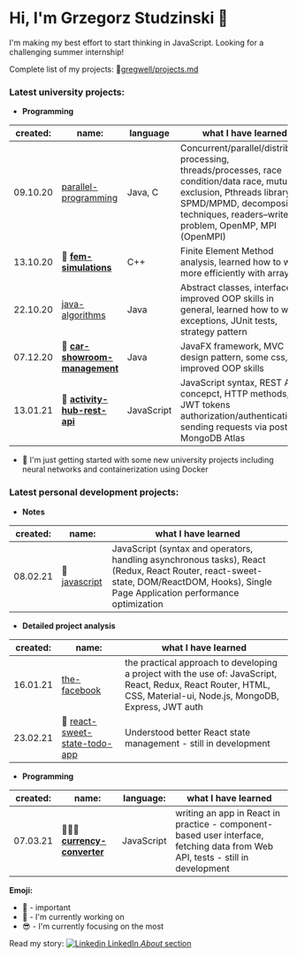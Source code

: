 # Hi, I'm Grzegorz Studzinski 👋

I'm making my best effort to start thinking in JavaScript. Looking for a challenging summer internship!

Complete list of my projects: 📝[gregwell/projects.md](https://github.com/gregwell/gregwell/blob/main/projects.md)

### Latest university projects:

- **Programming**

|created: | name:    | language| what I have learned|
|-|----------|------|--------|
|09.10.20| [parallel-programming](https://github.com/gregwell/university-notes/tree/main/polish/parallel-programming) |Java, C| Concurrent/parallel/distributed processing, threads/processes, race condition/data race, mutual exclusion, Pthreads library, SPMD/MPMD, decomposition techniques, readers–writers problem, OpenMP, MPI (OpenMPI)                           |
|13.10.20| 📌 **[fem-simulations](https://github.com/gregwell/fem-simulations)**                     |C++| Finite Element Method analysis, learned how to work more efficiently with arrays
|22.10.20| [java-algorithms](https://github.com/gregwell/java-algorithms)                     |Java| Abstract classes, interfaces, improved OOP skills in general, learned how to write exceptions, JUnit tests, strategy pattern    
|07.12.20| 📌 **[car-showroom-management](https://github.com/gregwell/car-showroom-management)**              |Java| JavaFX framework, MVC design pattern, some css, improved OOP skills                      |
|13.01.21| 📌 **[activity-hub-rest-api](https://github.com/gregwell/activity-hub-rest-api)**                         |JavaScript| JavaScript syntax, REST API concepct, HTTP methods, JWT tokens authorization/authentication, sending requests via postman, MongoDB Atlas 


- 👋 I'm just getting started with some new university projects including neural networks and containerization using Docker

### Latest personal development projects:

- **Notes**

|created: | name:    |what I have learned|
|-|----------|--------|
|08.02.21| 👋 [javascript](https://github.com/gregwell/university-notes/blob/main/english/javascript) | JavaScript (syntax and operators, handling asynchronous tasks), React (Redux, React Router, react-sweet-state, DOM/ReactDOM, Hooks), Single Page Application performance optimization |

- **Detailed project analysis**

|created: | name:    |what I have learned|
|-|----------|--------|
|16.01.21|  [the-facebook](https://github.com/gregwell/the-facebook)                | the practical approach to developing a project with the use of: JavaScript, React, Redux, React Router, HTML, CSS, Material-ui, Node.js, MongoDB, Express, JWT auth |
|23.02.21| 👋 [react-sweet-state-todo-app](https://github.com/gregwell/react-sweet-state-todo-app)         | Understood better React state management - still in development | 

- **Programming**

|created: | name:    | language:                                | what I have learned|
|-|----------|--------------------------------------|--------|
|07.03.21|  📌👋😎 **[currency-converter](https://github.com/gregwell/currency-converter)**        | JavaScript | writing an app in React in practice - component-based user interface, fetching data from Web API, tests - still in development

**Emoji:**

- 📌 - important
- 👋 - I'm currently working on
- 😎 - I'm currently focusing on the most

Read my story: [![Linkedin](https://i.stack.imgur.com/gVE0j.png) LinkedIn *About* section](https://www.linkedin.com/in/grzegorzstudzinski/)

